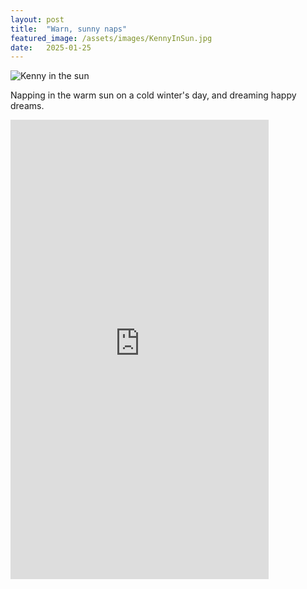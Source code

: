 ```yaml
---
layout: post
title:  "Warn, sunny naps"
featured_image: /assets/images/KennyInSun.jpg
date:   2025-01-25
---
```


![Kenny in the sun](/find-the-beauty/assets/images/KennyInSun.jpg)

Napping in the warm sun on a cold winter's day, and dreaming happy dreams.

<iframe width="413" height="735" src="https://www.youtube.com/embed/W_c6JB00wjs" title="Kenny in the Sun" frameborder="0" allow="accelerometer; autoplay; clipboard-write; encrypted-media; gyroscope; picture-in-picture; web-share" referrerpolicy="strict-origin-when-cross-origin" allowfullscreen></iframe>